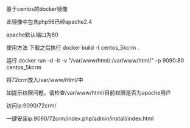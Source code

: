 基于centos的docker镜像


此镜像中包含php56已经apache2.4

apache默认端口为80

使用方法
下载之后执行
docker build -t centos_5kcrm .

运行
docker run -d -it -v "/var/www/html/:/var/www/html/" -p 9090:80 centos_5kcrm 

将72crm放入/var/www/html/中

如提示权限问题，请检查/var/www/html/目前权限是否为apache用户

访问ip:9090/72crm/

一键安装ip:9090/72crm/index.php/admin/install/index.html
